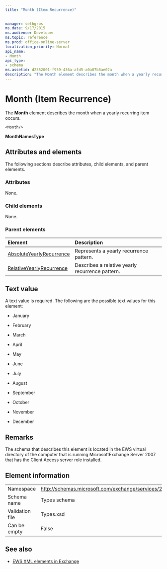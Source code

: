 ```yaml
---
title: "Month (Item Recurrence)"
 
 
manager: sethgros
ms.date: 9/17/2015
ms.audience: Developer
ms.topic: reference
ms.prod: office-online-server
localization_priority: Normal
api_name:
- Month
api_type:
- schema
ms.assetid: d2352001-f959-436a-afd5-a0a07b8ae02a
description: "The Month element describes the month when a yearly recurring item occurs."
---
```


# Month (Item Recurrence)

The **Month** element describes the month when a yearly recurring item occurs. 
  
```
<Month/>
```

 **MonthNamesType**
## Attributes and elements

The following sections describe attributes, child elements, and parent elements.
  
### Attributes

None.
  
### Child elements

None.
  
### Parent elements

|**Element**|**Description**|
|:-----|:-----|
|[AbsoluteYearlyRecurrence](absoluteyearlyrecurrence.md) <br/> |Represents a yearly recurrence pattern.  <br/> |
|[RelativeYearlyRecurrence](relativeyearlyrecurrence.md) <br/> |Describes a relative yearly recurrence pattern.  <br/> |
   
## Text value

A text value is required. The following are the possible text values for this element:
  
- January
    
- February
    
- March
    
- April
    
- May
    
- June
    
- July
    
- August
    
- September
    
- October
    
- November
    
- December
    
## Remarks

The schema that describes this element is located in the EWS virtual directory of the computer that is running MicrosoftExchange Server 2007 that has the Client Access server role installed.
  
## Element information

|||
|:-----|:-----|
|Namespace  <br/> |http://schemas.microsoft.com/exchange/services/2006/types  <br/> |
|Schema name  <br/> |Types schema  <br/> |
|Validation file  <br/> |Types.xsd  <br/> |
|Can be empty  <br/> |False  <br/> |
   
## See also



- [EWS XML elements in Exchange](ews-xml-elements-in-exchange.md)

